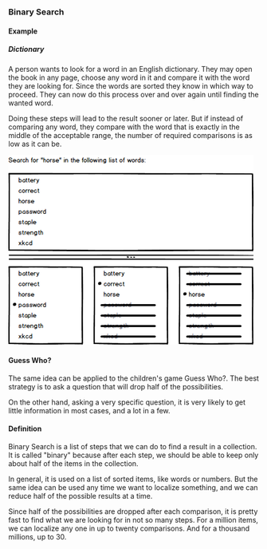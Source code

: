 ### Binary Search

#### Example

##### Dictionary

A person wants to look for a word in an English dictionary.
They may open the book in any page, choose any word in it and compare it
with the word they are looking for. Since the words are sorted they know in
which way to proceed. They can now do this process over and over again
until finding the wanted word.

Doing these steps will lead to the result sooner or later. But if
instead of comparing any word, they compare with the word that is
exactly in the middle of the acceptable range, the number of required
comparisons is as low as it can be.

![](01-01-binary-search.horse.png)

#### Guess Who?

The same idea can be applied to the children's game Guess Who?. The
best strategy is to ask a question that will drop half of the
possibilities.

On the other hand, asking a very specific question, it is very likely to get
little information in most cases, and a lot in a few.

#### Definition

Binary Search is a list of steps that we can do to find a result in a
collection. It is called "binary" because after each step, we should be able to
keep only about half of the items in the collection.

In general, it is used on a list of sorted items, like words or numbers.
But the same idea can be used any time we want to localize something, and we
can reduce half of the possible results at a time.

Since half of the possibilities are dropped after each comparison, it is
pretty fast to find what we are looking for in not so many steps. For a million
items, we can localize any one in up to twenty comparisons. And for a
thousand millions, up to 30.
